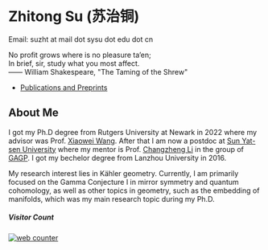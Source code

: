 # Zhitong Su (苏治铜)

Email: suzht at mail dot sysu dot edu dot cn


No profit grows where is no pleasure ta’en;<br>
In brief, sir, study what you most affect.<br>
—— William Shakespeare, "The Taming of the Shrew" 

* [Publications and Preprints](Publication.md)

<h2 id="PI"> About Me </h2>

I got my Ph.D degree from Rutgers University at Newark in 2022 where my advisor was Prof. [Xiaowei Wang](https://sites.rutgers.edu/xiaowei-wang/). After that I am now a postdoc at [Sun Yat-sen University](http://www.sysu.edu.cn/en/index.htm) where my mentor is Prof. [Changzheng Li](https://math.sysu.edu.cn/gagp/czli) in the group of [GAGP](https://math.sysu.edu.cn/gagp/). I got my bechelor degree from Lanzhou University in 2016.

My research interest lies in Kähler geometry. Currently, I am primarily focused on the Gamma Conjecture I in mirror symmetry and quantum cohomology, as well as other topics in geometry, such as the embedding of manifolds, which was my main research topic during my Ph.D.

##### Visitor Count <!-- hitwebcounter Code START -->
<a href="https://www.hitwebcounter.com" target="_blank">
<img src="https://hitwebcounter.com/counter/counter.php?page=7977462&style=0001&nbdigits=6&type=page&initCount=0" title="Free Counter" Alt="web counter"   border="0" /></a>                 
